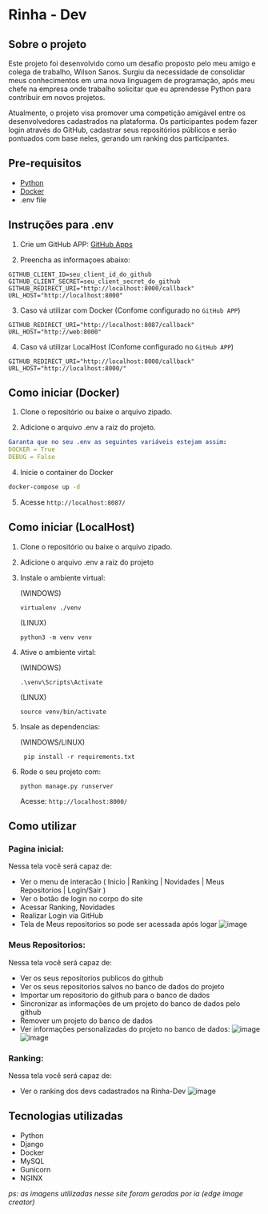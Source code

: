 # Rinha - Dev

## Sobre o projeto
Este projeto foi desenvolvido como um desafio proposto pelo meu amigo e colega de trabalho, Wilson Sanos. Surgiu da necessidade de consolidar meus conhecimentos em uma nova linguagem de programação, após meu chefe na empresa onde trabalho solicitar que eu aprendesse Python para contribuir em novos projetos.

Atualmente, o projeto visa promover uma competição amigável entre os desenvolvedores cadastrados na plataforma. Os participantes podem fazer login através do GitHub, cadastrar seus repositórios públicos e serão pontuados com base neles, gerando um ranking dos participantes.
## Pre-requisitos

- [Python](https://www.python.org/downloads/)
- [Docker](https://www.docker.com/products/docker-desktop/)
- .env file

## Instruções para .env
1. Crie um GitHub APP: [GitHub Apps](https://docs.github.com/pt/apps/creating-github-apps)

2. Preencha as informaçoes abaixo:
```
GITHUB_CLIENT_ID=seu_client_id_do_github
GITHUB_CLIENT_SECRET=seu_client_secret_do_github
GITHUB_REDIRECT_URI="http://localhost:8000/callback"
URL_HOST="http://localhost:8000"
```

3. Caso vá utilizar com Docker (Confome configurado no `GitHub APP`)
```
GITHUB_REDIRECT_URI="http://localhost:8087/callback"
URL_HOST="http://web:8000"
```

4. Caso vá utilizar LocalHost (Confome configurado no `GitHub APP`)
```
GITHUB_REDIRECT_URI="http://localhost:8000/callback"
URL_HOST="http://localhost:8000/"
```

## Como iniciar (Docker)
1. Clone o repositório ou baixe o arquivo zipado.
  
2. Adicione o arquivo .env a raiz do projeto.
```yaml
Garanta que no seu .env as seguintes variáveis estejam assim:
DOCKER = True
DEBUG = False
```
    
4. Inicie o container do Docker
```bash
docker-compose up -d
```

5. Acesse `http://localhost:8087/`

## Como iniciar (LocalHost)
1. Clone o repositório ou baixe o arquivo zipado.
   
2. Adicione o arquivo .env a raiz do projeto
   

4. Instale o ambiente virtual:

   (WINDOWS)
   ```
   virtualenv ./venv
   ```
   (LINUX)
   ```
   python3 -m venv venv
   ```
5. Ative o ambiente virtal:

   (WINDOWS)
   ```
   .\venv\Scripts\Activate
   ```
   (LINUX)
   ```
   source venv/bin/activate
   ```

6. Insale as dependencias:

   (WINDOWS/LINUX)
   ```
    pip install -r requirements.txt
   ```
 7. Rode o seu projeto com:
    ```
    python manage.py runserver
    ```
    Acesse: `http://localhost:8000/`

## Como utilizar
### Pagina inicial:
Nessa tela você será capaz de:
* Ver o menu de interacão ( Inicio | Ranking | Novidades | Meus Repositorios | Login/Sair )
* Ver o botão de login no corpo do site
* Acessar Ranking, Novidades
* Realizar Login via GitHub
* Tela de Meus repositorios so pode ser acessada após logar
![image](https://github.com/mabeldev/Rinha-Dev/assets/116887689/52620239-2290-4ce5-8893-d04721954be8)

### Meus Repositorios:
Nessa tela você será capaz de:
* Ver os seus repositorios publicos do github
* Ver os seus repositorios salvos no banco de dados do projeto
* Importar um repositorio do github para o banco de dados
* Sincronizar as informações de um projeto do banco de dados pelo github
* Remover um projeto do banco de dados
* Ver informações personalizadas do projeto no banco de dados: ![image](https://github.com/mabeldev/Rinha-Dev/assets/116887689/45b426fa-c039-4c5b-b5a1-e6e1417e1d5e)
![image](https://github.com/mabeldev/Rinha-Dev/assets/116887689/ca710a96-1319-4e75-881a-bd96ffee378b)

### Ranking:
Nessa tela você será capaz de:
* Ver o ranking dos devs cadastrados na Rinha-Dev
![image](https://github.com/mabeldev/Rinha-Dev/assets/116887689/e44f03d4-7c98-4a73-a29c-8281c35473cd)


## Tecnologias utilizadas
* Python
* Django
* Docker
* MySQL
* Gunicorn
* NGINX
  

_ps: as imagens utilizadas nesse site foram geradas por ia (edge image creator)_
